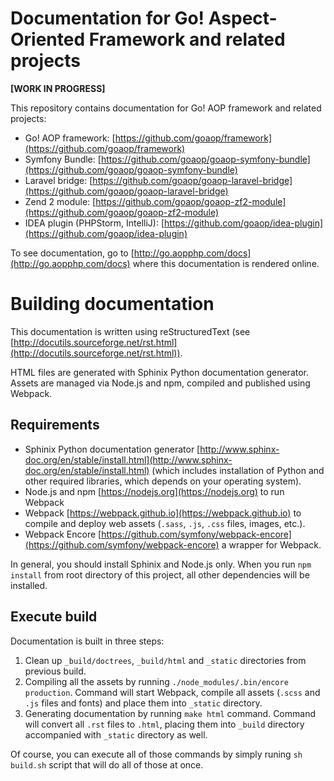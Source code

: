 Documentation for Go! Aspect-Oriented Framework and related projects
====================================================================

**\[WORK IN PROGRESS\]**

This repository contains documentation for Go! AOP framework and related
projects:

- Go! AOP framework: [https://github.com/goaop/framework](https://github.com/goaop/framework)
- Symfony Bundle: [https://github.com/goaop/goaop-symfony-bundle](https://github.com/goaop/goaop-symfony-bundle)
- Laravel bridge: [https://github.com/goaop/goaop-laravel-bridge](https://github.com/goaop/goaop-laravel-bridge)
- Zend 2 module: [https://github.com/goaop/goaop-zf2-module](https://github.com/goaop/goaop-zf2-module)
- IDEA plugin (PHPStorm, IntelliJ): [https://github.com/goaop/idea-plugin](https://github.com/goaop/idea-plugin)

To see documentation, go to [http://go.aopphp.com/docs](http://go.aopphp.com/docs)
where this documentation is rendered online.

# Building documentation

This documentation is written using reStructuredText
(see [http://docutils.sourceforge.net/rst.html](http://docutils.sourceforge.net/rst.html)).

HTML files are generated with Sphinix Python documentation generator.
Assets are managed via Node.js and npm, compiled and published using Webpack.

## Requirements

- Sphinix Python documentation generator
[http://www.sphinx-doc.org/en/stable/install.html](http://www.sphinx-doc.org/en/stable/install.html)
(which includes installation of Python and other required libraries, which
depends on your operating system).
- Node.js and npm [https://nodejs.org](https://nodejs.org) to run Webpack
- Webpack [https://webpack.github.io](https://webpack.github.io) to compile
and deploy web assets (`.sass`, `.js`, `.css` files, images, etc.).
- Webpack Encore [https://github.com/symfony/webpack-encore](https://github.com/symfony/webpack-encore)
a wrapper for Webpack.

In general, you should install Sphinix and Node.js only. When you run
`npm install` from root directory of this project, all other dependencies
will be installed.

## Execute build

Documentation is built in three steps:

1. Clean up `_build/doctrees`, `_build/html` and `_static` directories from
previous build.
2. Compiling all the assets by running `./node_modules/.bin/encore production`.
Command will start Webpack, compile all assets (`.scss` and `.js` files and fonts)
and place them into `_static` directory.
3. Generating documentation by running `make html` command. Command will
convert all `.rst` files to `.html`, placing them into `_build` directory
accompanied with `_static` directory as well.


Of course, you can execute all of those commands by simply runing `sh build.sh`
script that will do all of those at once.

